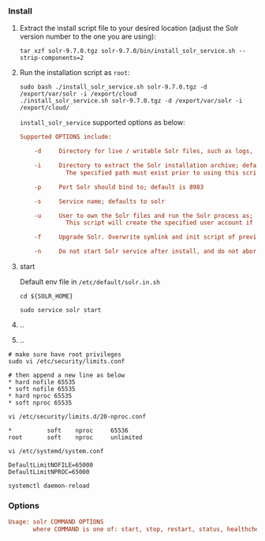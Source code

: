 

### Install

1. Extract the install script file to your desired location (adjust the Solr version number to the one you are using):

   ```shell
   tar xzf solr-9.7.0.tgz solr-9.7.0/bin/install_solr_service.sh --strip-components=2
   ```

   

2. Run the installation script as `root`:

   ```shell
   sudo bash ./install_solr_service.sh solr-9.7.0.tgz -d /export/var/solr -i /export/cloud
   ./install_solr_service.sh solr-9.7.0.tgz -d /export/var/solr -i /export/cloud/
   ```

   `install_solr_service` supported options as below:

   ```ini
   Supported OPTIONS include:
   
       -d     Directory for live / writable Solr files, such as logs, pid files, and index data; defaults to /var/solr
   
       -i     Directory to extract the Solr installation archive; defaults to /opt/
                The specified path must exist prior to using this script.
   
       -p     Port Solr should bind to; default is 8983
   
       -s     Service name; defaults to solr
   
       -u     User to own the Solr files and run the Solr process as; defaults to solr
                This script will create the specified user account if it does not exist.
   
       -f     Upgrade Solr. Overwrite symlink and init script of previous installation.
   
       -n     Do not start Solr service after install, and do not abort on missing Java
   ```

   

3. start

   Default env file in `/etc/default/solr.in.sh `

   ```shell
   cd ${SOLR_HOME}
   
   sudo service solr start
   ```

   

4. ..

5. ..



```shell
# make sure have root privileges
sudo vi /etc/security/limits.conf

# then append a new line as below
* hard nofile 65535
* soft nofile 65535
* hard nproc 65535
* soft nproc 65535
```



```shell
vi /etc/security/limits.d/20-nproc.conf 

*          soft    nproc     65536
root       soft    nproc     unlimited
```



```shell
vi /etc/systemd/system.conf

DefaultLimitNOFILE=65000
DefaultLimitNPROC=65000
```



```shell
systemctl daemon-reload

```



### Options

```ini
Usage: solr COMMAND OPTIONS
       where COMMAND is one of: start, stop, restart, status, healthcheck, create, delete, version, zk, auth, assert, config, export, api, package, post
```

